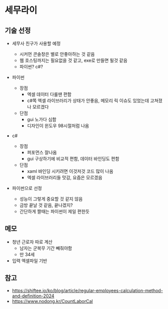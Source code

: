 # 세무라이

## 기술 선정

- 세무사 친구가 사용할 예정
    - 시커먼 콘솔창은 별로 안좋아하는 것 같음
    - 웹 호스팅까지는 필요없을 것 같고, exe로 만들면 될것 같음
    - 파이썬? c#?

- 파이썬
    - 장점
        - 엑셀 데이터 다룰땐 편함
        - c#쪽 엑셀 라이브러리가 상태가 안좋음, 메모리 릭 이슈도 있었는데 고쳐졌나 모르겠다
    - 단점
        - gui 노가다 심함
        - 디자인이 윈도우 98시절처럼 나옴

- c#
    - 장점
        - 퍼포먼스 잘나옴
        - gui 구상하기에 비교적 편함, 데이터 바인딩도 편함
    - 단점
        - xaml 바인딩 시키려면 이것저것 코드 많이 나옴
        - 엑셀 라이브러리들 맛감, 요즘은 모르겠음

- 파이썬으로 선정
    - 성능이 그렇게 중요할 것 같지 않음
    - 금방 끝날 것 같음, 끝나겠지?
    - 간단하게 짤때는 파이썬이 제일 편한듯
    
## 메모

- 청년 근로자 따로 계산
    - 남자는 군복무 기간 빼줘야함
    - 만 34세
- 입력 엑셀파일 기반



## 참고

- https://shiftee.io/ko/blog/article/regular-employees-calculation-method-and-definition-2024
- https://www.nodong.kr/CountLaborCal

